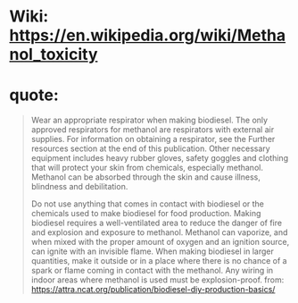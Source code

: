# Wiki: https://en.wikipedia.org/wiki/Methanol_toxicity

# quote:
>Wear an appropriate respirator when making biodiesel. The only approved respirators for methanol are respirators with external air supplies. For information on obtaining a respirator, see the Further resources section at the end of this publication. Other necessary equipment includes heavy rubber gloves, safety goggles and clothing that will protect your skin from chemicals, especially methanol. Methanol can be absorbed through the skin and cause illness, blindness and debilitation.
>
>Do not use anything that comes in contact with biodiesel or the chemicals used to make biodiesel for food production. Making biodiesel requires a well-ventilated area to reduce the danger of fire and explosion and exposure to methanol. Methanol can vaporize, and when mixed with the proper amount of oxygen and an ignition source, can ignite with an invisible flame. When making biodiesel in larger quantities, make it outside or in a place where there is no chance of a spark or flame coming in contact with the methanol. Any wiring in indoor areas where methanol is used must be explosion-proof.
from: https://attra.ncat.org/publication/biodiesel-diy-production-basics/
